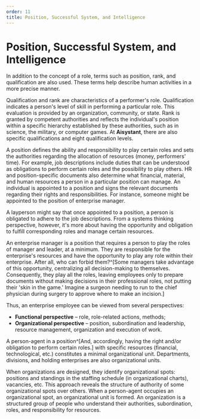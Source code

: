 ```yaml
---
order: 11
title: Position, Successful System, and Intelligence
---
```


# Position, Successful System, and Intelligence

In addition to the concept of a role, terms such as position, rank, and qualification are also used. These terms help describe human activities in a more precise manner.

Qualification and rank are characteristics of a performer's role. Qualification indicates a person's level of skill in performing a particular role. This evaluation is provided by an organization, community, or state. Rank is granted by competent authorities and reflects the individual's position within a specific hierarchy established by these authorities, such as in science, the military, or computer games. At **Aisystant**, there are also specific qualifications and eight qualification levels.

A position defines the ability and responsibility to play certain roles and sets the authorities regarding the allocation of resources (money, performers' time). For example, job descriptions include duties that can be understood as obligations to perform certain roles and the possibility to play others. HR and position-specific documents also determine what financial, material, and human resources a person in a particular position can manage. An individual is appointed to a position and signs the relevant documents regarding their rights and responsibilities. For instance, someone might be appointed to the position of enterprise manager.

A layperson might say that once appointed to a position, a person is obligated to adhere to the job descriptions. From a systems thinking perspective, however, it's more about having the opportunity and obligation to fulfill corresponding roles and manage certain resources.

An enterprise manager is a position that requires a person to play the roles of manager and leader, at a minimum. They are responsible for the enterprise's resources and have the opportunity to play any role within their enterprise. After all, who can forbid them?^[Some managers take advantage of this opportunity, centralizing all decision-making to themselves. Consequently, they play all the roles, leaving employees only to prepare documents without making decisions in their professional roles, not putting their 'skin in the game.' Imagine a surgeon needing to run to the chief physician during surgery to approve where to make an incision.]

Thus, an enterprise employee can be viewed from several perspectives:

* **Functional perspective** – role, role-related actions, methods;
* **Organizational perspective** – position, subordination and leadership, resource management, organization and execution of work.

A person-agent in a position^[And, accordingly, having the right and/or obligation to perform certain roles.] with specific resources (financial, technological, etc.) constitutes a minimal organizational unit. Departments, divisions, and holding enterprises are also organizational units.

When organizations are designed, they identify organizational spots: positions and standings in the staffing schedule (in organizational charts), vacancies, etc. This approach reveals the structure of authority of some organizational spots over others. When a person-agent occupies an organizational spot, an organizational unit is formed. An organization is a structured group of people who understand their authorities, subordination, roles, and responsibility for resources.